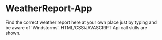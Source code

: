 # WeatherReport-App
Find the correct weather report here at your own place just by typing and be aware of 'Windstorms'.
HTML/CSS/JAVASCRIPT Api call skills are shown.
